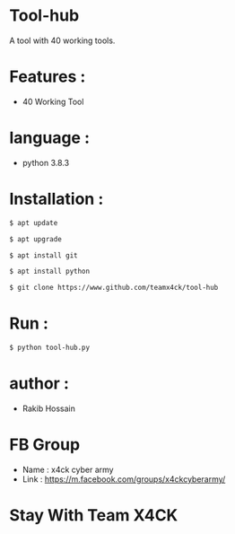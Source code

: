 # Tool-hub
A tool with 40 working tools.

# Features :
* 40 Working Tool
# language :
* python 3.8.3

# Installation :
```bash
$ apt update

$ apt upgrade

$ apt install git

$ apt install python

$ git clone https://www.github.com/teamx4ck/tool-hub
```
# Run :
```bash
$ python tool-hub.py
```
# author :
* Rakib Hossain

# FB Group
* Name : x4ck cyber army
* Link : https://m.facebook.com/groups/x4ckcyberarmy/

# Stay With Team X4CK
